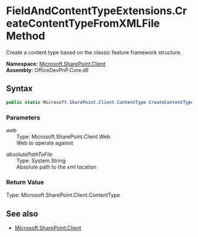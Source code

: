 # FieldAndContentTypeExtensions.CreateContentTypeFromXMLFile Method  
Create a content type based on the classic feature framework structure.  

**Namespace:** [Microsoft.SharePoint.Client](Microsoft.SharePoint.Client.md)  
**Assembly:** OfficeDevPnP.Core.dll  
## Syntax
```C#
public static Microsoft.SharePoint.Client.ContentType CreateContentTypeFromXMLFile(Web web, String absolutePathToFile)
```
### Parameters
*web*  
&emsp;&emsp;Type: Microsoft.SharePoint.Client.Web  
&emsp;&emsp;Web to operate against  
  
*absolutePathToFile*  
&emsp;&emsp;Type: System.String  
&emsp;&emsp;Absolute path to the xml location  
  
### Return Value
Type: Microsoft.SharePoint.Client.ContentType  

## See also
- [Microsoft.SharePoint.Client](Microsoft.SharePoint.Client.md)
